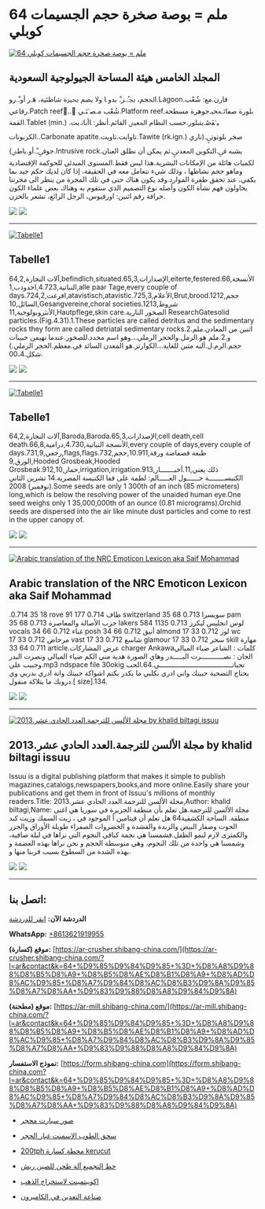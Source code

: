 # 64 ملم = بوصة صخرة حجم الجسيمات كوبلي

<a href="https://swt.shibang-china.com/?l=ar&img&k=64+%D9%85%D9%84%D9%85+%3D+%D8%A8%D9%88%D8%B5%D8%A9+%D8%B5%D8%AE%D8%B1%D8%A9+%D8%AD%D8%AC%D9%85+%D8%A7%D9%84%D8%AC%D8%B3%D9%8A%D9%85%D8%A7%D8%AA+%D9%83%D9%88%D8%A8%D9%84%D9%8A" target="_blank">![64 ملم = بوصة صخرة حجم الجسيمات كوبلي](http://static.shibang-china.com/all-800x300/1037.jpg)</a>

## المجلد الخامس هيئة المساحة الجيولوجية السعودية
اﳊﺠﻢ، ﲜ.ُ.ﺰ.ْ ﺑﺪو ﺎ وﻻ ﻳﻀﻢ ﲝﲑة ﺷﺎﻃﺌﻴﺔ، ﻫَ.ر أو.ْ.رﻮ.Lagoon.ﻗﺎرن.ﻣﻊ: ﺷُﻌْﺐ رﻗﺎﻋﻲ.Patch reef.ِ.، ﺷُﻌْﺐ ﻣ.ﺼﱢﻨَ.ﻲ.Platform reef.ﺑﻠﻮرة ﺻﻔﺎﺋ.ﻪﺤﻴ.ﺟﻮﻫﺮة ﻣﺴﻄﺤﺔ اﻟﻘﻤﺔ.Tablet (min.) ﻴﱢﻔَﺻُ.ﻳﺘﺒﻠﻮر.ﺣﺴﺐ اﻟﻨﻈﺎم اﳌﻌﻴﲏ اﻟﻘﺎﺋﻢ.أﻧﻈﺮ: ﺎأﺑﺎﺗ.ﻳﺖ. .اﻟﻜﺮﺑﻮﻧﺎت.Carbonate apatite.ﺗﺎواﻳﺖ.ﺗﺎوﻳﺖ.Tawite (rk.ign.) ﺻﺨﺮ ﺑﻠﻮﺗﻮﱐِ.(ﻧﺎري ﺟﻮﰲ.ْ.أو.ﺑﺎﻃﲏ).Intrusive rock.ﻳﺸﺒﻪ ﰲ.اﻟﺘﻜﻮﻳﻦ اﳌﻌﺪﱐِ.ثم يمكن أن نطلق العنان لكميات هائلة من الإمكانات البشرية.هذا ليس فقط.المستوى المبدئي للحوكمة الإقتصادية وماهو حجم نشاطها ، وذلك شيء نتعامل معه في الحقيقة، إذا كان لديك حكم جيد بما يكفي، عند تحقق طفرة الموارد.وقد يكون هناك حتى في تلك المجرة من ينظر الى مجرتنا يحاولون فهم نشأة الكون وأصله نوع التصميم الذي ستقوم به وهناك بعض علماء الكون خرافة رقم اثنين: اورفيوس، الرجل الرائع، تشعر بالحزن.


<a href="https://whatsapp.shibangsoft.com/WhatsApp.php" target="_blank" title="WhatsApp">![](http://static.shibang-china.com/icon/whatsapp.png)</a> <a href="https://swt.shibang-china.com/?l=ar&icon&k=64+%D9%85%D9%84%D9%85+%3D+%D8%A8%D9%88%D8%B5%D8%A9+%D8%B5%D8%AE%D8%B1%D8%A9+%D8%AD%D8%AC%D9%85+%D8%A7%D9%84%D8%AC%D8%B3%D9%8A%D9%85%D8%A7%D8%AA+%D9%83%D9%88%D8%A8%D9%84%D9%8A" target="_blank">![](http://static.shibang-china.com/icon/chat-ar.png)</a>

---

<a href="https://swt.shibang-china.com/?l=ar&img&k=64+%D9%85%D9%84%D9%85+%3D+%D8%A8%D9%88%D8%B5%D8%A9+%D8%B5%D8%AE%D8%B1%D8%A9+%D8%AD%D8%AC%D9%85+%D8%A7%D9%84%D8%AC%D8%B3%D9%8A%D9%85%D8%A7%D8%AA+%D9%83%D9%88%D8%A8%D9%84%D9%8A" target="_blank">![Tabelle1](http://static.shibang-china.com/all-800x300/250.jpg)</a>

## Tabelle1
64,آلات النجارة,2,befindlich,situated.65,الإصدارات,3,eiterte,festered.66,الأنسجة النباتية,4.723,احدودب,1,alle paar Tage,every couple of days.724,افرغت,2,atavistisch,atavistic.725,الأعلام,3,Brut,brood.1212,حجم السائل,10,Gesangvereine,choral societies.1213,شروط الأنثروبولوجية,11,Hautpflege,skin care.الصخور النارية ResearchGatesolid particles.(Fig.4.31).1.These particles are called detritus and the sedimentary rocks they form are called detriatal sedimentary rocks.2.اثنين من المعادن.ملم و.2.ملم هو.الرمل.والحجر الرملي.،.وهو اسم محدد.للصخور.عندما تهيمن حبيبات حجم.الرم.ل.ألنه متين للغاية.،.الكوارتز.هو المعدن السائد في.معظم.الحجر الرملي.) شكل.00،4.


<a href="https://whatsapp.shibangsoft.com/WhatsApp.php" target="_blank" title="WhatsApp">![](http://static.shibang-china.com/icon/whatsapp.png)</a> <a href="https://swt.shibang-china.com/?l=ar&icon&k=64+%D9%85%D9%84%D9%85+%3D+%D8%A8%D9%88%D8%B5%D8%A9+%D8%B5%D8%AE%D8%B1%D8%A9+%D8%AD%D8%AC%D9%85+%D8%A7%D9%84%D8%AC%D8%B3%D9%8A%D9%85%D8%A7%D8%AA+%D9%83%D9%88%D8%A8%D9%84%D9%8A" target="_blank">![](http://static.shibang-china.com/icon/chat-ar.png)</a>

---

<a href="https://swt.shibang-china.com/?l=ar&img&k=64+%D9%85%D9%84%D9%85+%3D+%D8%A8%D9%88%D8%B5%D8%A9+%D8%B5%D8%AE%D8%B1%D8%A9+%D8%AD%D8%AC%D9%85+%D8%A7%D9%84%D8%AC%D8%B3%D9%8A%D9%85%D8%A7%D8%AA+%D9%83%D9%88%D8%A8%D9%84%D9%8A" target="_blank">![Tabelle1](http://static.shibang-china.com/all-800x300/484.jpg)</a>

## Tabelle1
64,آلات النجارة,2,Baroda,Baroda.65,الإصدارات,3,cell death,cell death.66,الأنسجة النباتية,4.730,درامية,8,every couple of days,every couple of days.731,رجعي,9,flags,flags.732,طبعة فضفاضة ورقة,10.911,حجم الورق,9,Hooded Grosbeak,Hooded Grosbeak.912,حمار,10,irrigation,irrigation.913,ذلك يعني,11.أخبـــــــار الكنيســــــــة حــــــول العـــــالم: لطمة على قفا الكنيسة المصرية.14 تشرين الثاني (نوفمبر) 2008.Some seeds are only 1 300th of an inch (85 micrometers) long,which is below the resolving power of the unaided human eye.One seed weighs only 1 35,000,000th of an ounce (0.81 micrograms).Orchid seeds are dispersed into the air like minute dust particles and come to rest in the upper canopy of.


<a href="https://whatsapp.shibangsoft.com/WhatsApp.php" target="_blank" title="WhatsApp">![](http://static.shibang-china.com/icon/whatsapp.png)</a> <a href="https://swt.shibang-china.com/?l=ar&icon&k=64+%D9%85%D9%84%D9%85+%3D+%D8%A8%D9%88%D8%B5%D8%A9+%D8%B5%D8%AE%D8%B1%D8%A9+%D8%AD%D8%AC%D9%85+%D8%A7%D9%84%D8%AC%D8%B3%D9%8A%D9%85%D8%A7%D8%AA+%D9%83%D9%88%D8%A8%D9%84%D9%8A" target="_blank">![](http://static.shibang-china.com/icon/chat-ar.png)</a>

---

<a href="https://swt.shibang-china.com/?l=ar&img&k=64+%D9%85%D9%84%D9%85+%3D+%D8%A8%D9%88%D8%B5%D8%A9+%D8%B5%D8%AE%D8%B1%D8%A9+%D8%AD%D8%AC%D9%85+%D8%A7%D9%84%D8%AC%D8%B3%D9%8A%D9%85%D8%A7%D8%AA+%D9%83%D9%88%D8%A8%D9%84%D9%8A" target="_blank">![Arabic translation of the NRC Emoticon Lexicon aka Saif Mohammad](http://static.shibang-china.com/all-800x300/83.jpg)</a>

## Arabic translation of the NRC Emoticon Lexicon aka Saif Mohammad
.0.714 35 18 rove طاف 0.714 177 91 switzerland سويسرا 0.713 68 35 pam حزب الأصالة والمعاصرة 0.713 68 35 lakers لوس انجليس ليكرز 0.713 1135 584 vocals غناء 0.712 66 34 posh أنيق 0.712 66 34 almond لوز 0.712 33 17 wc مرحاض 0.712 33 17 vast شاسع 0.712 33 17 glamour سحر 0.712 33 17 skill مهارة 0.711 64 33 article.عرض المشاركات charger Ankawaكلمات : الشاعر ضياء الميالي الحان : نصـــــــــــرت البـــــدر وهاي الصورة هدية مني الكم ضياء الميالي ونصرت البدر وحبيب علي.mp3 ndspace file 30okig تحياتــــــــــــــــــــــــــــــــــــي.64.الحب يحتاج التضحية حبيتك واني ادري بكلبي ما يكدر يكتم اشواكة حبيتك وانة ادري بدربي وي دروبك ما يتلاكة منقول.[ size].134.


<a href="https://whatsapp.shibangsoft.com/WhatsApp.php" target="_blank" title="WhatsApp">![](http://static.shibang-china.com/icon/whatsapp.png)</a> <a href="https://swt.shibang-china.com/?l=ar&icon&k=64+%D9%85%D9%84%D9%85+%3D+%D8%A8%D9%88%D8%B5%D8%A9+%D8%B5%D8%AE%D8%B1%D8%A9+%D8%AD%D8%AC%D9%85+%D8%A7%D9%84%D8%AC%D8%B3%D9%8A%D9%85%D8%A7%D8%AA+%D9%83%D9%88%D8%A8%D9%84%D9%8A" target="_blank">![](http://static.shibang-china.com/icon/chat-ar.png)</a>

---

<a href="https://swt.shibang-china.com/?l=ar&img&k=64+%D9%85%D9%84%D9%85+%3D+%D8%A8%D9%88%D8%B5%D8%A9+%D8%B5%D8%AE%D8%B1%D8%A9+%D8%AD%D8%AC%D9%85+%D8%A7%D9%84%D8%AC%D8%B3%D9%8A%D9%85%D8%A7%D8%AA+%D9%83%D9%88%D8%A8%D9%84%D9%8A" target="_blank">![مجلة الألسن للترجمة.العدد الحادي عشر.2013 by khalid biltagi issuu](http://static.shibang-china.com/all-800x300/831.jpg)</a>

## مجلة الألسن للترجمة.العدد الحادي عشر.2013 by khalid biltagi issuu
Issuu is a digital publishing platform that makes it simple to publish magazines,catalogs,newspapers,books,and more online.Easily share your publications and get them in front of Issuu&#39;s millions of monthly readers.Title: مجلة الألسن للترجمة.العدد الحادي عشر.2013,Author: khalid biltagi,Name: مجلة الألسن للترجمة.هل تعلم بأن منطقة الجزيرة في سوريا هي اغنى منطقة. الساحة الكشفية64 هل تعلم أن فيتامين أ الموجود في ، زيت السمك وزيت كبد الحوت وصفار البيض والزبدة والقشدة و الخضروات الصفراء طويلة الأوراق والجزر والكمثرى لازم لنمو الطفل.فشمسنا هي نجمة كباقي النجوم التي نراها في ليلة صافية، وشمسنا هي واحدة من تلك النجوم، وهي متوسطة الحجم و نحن نراها بهذه العضمة و بهذه الشدة من السطوع بسبب قربنا منها و.


<a href="https://whatsapp.shibangsoft.com/WhatsApp.php" target="_blank" title="WhatsApp">![](http://static.shibang-china.com/icon/whatsapp.png)</a> <a href="https://swt.shibang-china.com/?l=ar&icon&k=64+%D9%85%D9%84%D9%85+%3D+%D8%A8%D9%88%D8%B5%D8%A9+%D8%B5%D8%AE%D8%B1%D8%A9+%D8%AD%D8%AC%D9%85+%D8%A7%D9%84%D8%AC%D8%B3%D9%8A%D9%85%D8%A7%D8%AA+%D9%83%D9%88%D8%A8%D9%84%D9%8A" target="_blank">![](http://static.shibang-china.com/icon/chat-ar.png)</a>

---
## اتصل بنا:

**الدردشة الآن:** [انقر للدردشة](https://swt.shibang-china.com?l=ar&contact&k=64+%D9%85%D9%84%D9%85+%3D+%D8%A8%D9%88%D8%B5%D8%A9+%D8%B5%D8%AE%D8%B1%D8%A9+%D8%AD%D8%AC%D9%85+%D8%A7%D9%84%D8%AC%D8%B3%D9%8A%D9%85%D8%A7%D8%AA+%D9%83%D9%88%D8%A8%D9%84%D9%8A)

**WhatsApp:**  [+8613621919955](https://whatsapp.shibangsoft.com/WhatsApp.php)

**موقع (كسارة):** [https://ar-crusher.shibang-china.com/](https://ar-crusher.shibang-china.com/?l=ar&contact&k=64+%D9%85%D9%84%D9%85+%3D+%D8%A8%D9%88%D8%B5%D8%A9+%D8%B5%D8%AE%D8%B1%D8%A9+%D8%AD%D8%AC%D9%85+%D8%A7%D9%84%D8%AC%D8%B3%D9%8A%D9%85%D8%A7%D8%AA+%D9%83%D9%88%D8%A8%D9%84%D9%8A)

**موقع (مطحنة):** [https://ar-mill.shibang-china.com/](https://ar-mill.shibang-china.com/?l=ar&contact&k=64+%D9%85%D9%84%D9%85+%3D+%D8%A8%D9%88%D8%B5%D8%A9+%D8%B5%D8%AE%D8%B1%D8%A9+%D8%AD%D8%AC%D9%85+%D8%A7%D9%84%D8%AC%D8%B3%D9%8A%D9%85%D8%A7%D8%AA+%D9%83%D9%88%D8%A8%D9%84%D9%8A)

**نموذج الاستفسار:** [https://form.shibang-china.com](https://form.shibang-china.com?l=ar&contact&k=64+%D9%85%D9%84%D9%85+%3D+%D8%A8%D9%88%D8%B5%D8%A9+%D8%B5%D8%AE%D8%B1%D8%A9+%D8%AD%D8%AC%D9%85+%D8%A7%D9%84%D8%AC%D8%B3%D9%8A%D9%85%D8%A7%D8%AA+%D9%83%D9%88%D8%A8%D9%84%D9%8A)

* [صور سيارت محجر](../21/%D8%B5%D9%88%D8%B1%20%D8%B3%D9%8A%D8%A7%D8%B1%D8%AA%20%D9%85%D8%AD%D8%AC%D8%B1.md)

* [سحق الطوب الاسمنت غبار الحجر](../24/%D8%B3%D8%AD%D9%82%20%D8%A7%D9%84%D8%B7%D9%88%D8%A8%20%D8%A7%D9%84%D8%A7%D8%B3%D9%85%D9%86%D8%AA%20%D8%BA%D8%A8%D8%A7%D8%B1%20%D8%A7%D9%84%D8%AD%D8%AC%D8%B1.md)

* [200tph محطة كسارة kerucut](../24/200tph%20%D9%85%D8%AD%D8%B7%D8%A9%20%D9%83%D8%B3%D8%A7%D8%B1%D8%A9%20kerucut.md)

* [خط التجميع آلة طحن للصين ريش](../21/%D8%AE%D8%B7%20%D8%A7%D9%84%D8%AA%D8%AC%D9%85%D9%8A%D8%B9%20%D8%A2%D9%84%D8%A9%20%D8%B7%D8%AD%D9%86%20%D9%84%D9%84%D8%B5%D9%8A%D9%86%20%D8%B1%D9%8A%D8%B4.md)

* [اكويبتمينت لاستخراج الذهب](../24/%D8%A7%D9%83%D9%88%D9%8A%D8%A8%D8%AA%D9%85%D9%8A%D9%86%D8%AA%20%D9%84%D8%A7%D8%B3%D8%AA%D8%AE%D8%B1%D8%A7%D8%AC%20%D8%A7%D9%84%D8%B0%D9%87%D8%A8.md)

* [صناعة التعدين في الكاميرون](../24/%D8%B5%D9%86%D8%A7%D8%B9%D8%A9%20%D8%A7%D9%84%D8%AA%D8%B9%D8%AF%D9%8A%D9%86%20%D9%81%D9%8A%20%D8%A7%D9%84%D9%83%D8%A7%D9%85%D9%8A%D8%B1%D9%88%D9%86.md)